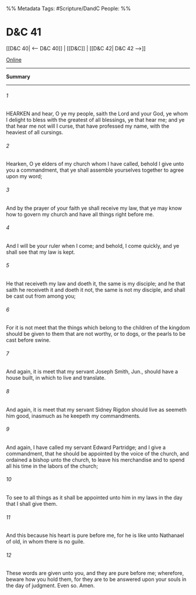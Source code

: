 %% Metadata
Tags: #Scripture/DandC
People: 
%%
# D&C 41
[[D&C 40| <-- D&C 40]] | [[D&C]] | [[D&C 42| D&C 42 -->]]

[Online](https://churchofjesuschrist.org/study/scriptures/dc-testament/dc/41?lang=eng)

---
__Summary__



---
###### 1
HEARKEN and hear, O ye my people, saith the Lord and your God, ye whom I delight to bless with the greatest of all blessings, ye that hear me; and ye that hear me not will I curse, that have professed my name, with the heaviest of all cursings.
###### 2
Hearken, O ye elders of my church whom I have called, behold I give unto you a commandment, that ye shall assemble yourselves together to agree upon my word;
###### 3
And by the prayer of your faith ye shall receive my law, that ye may know how to govern my church and have all things right before me.
###### 4
And I will be your ruler when I come; and behold, I come quickly, and ye shall see that my law is kept.
###### 5
He that receiveth my law and doeth it, the same is my disciple; and he that saith he receiveth it and doeth it not, the same is not my disciple, and shall be cast out from among you;
###### 6
For it is not meet that the things which belong to the children of the kingdom should be given to them that are not worthy, or to dogs, or the pearls to be cast before swine.
###### 7
And again, it is meet that my servant Joseph Smith, Jun., should have a house built, in which to live and translate.
###### 8
And again, it is meet that my servant Sidney Rigdon should live as seemeth him good, inasmuch as he keepeth my commandments.
###### 9
And again, I have called my servant Edward Partridge; and I give a commandment, that he should be appointed by the voice of the church, and ordained a bishop unto the church, to leave his merchandise and to spend all his time in the labors of the church;
###### 10
To see to all things as it shall be appointed unto him in my laws in the day that I shall give them.
###### 11
And this because his heart is pure before me, for he is like unto Nathanael of old, in whom there is no guile.
###### 12
These words are given unto you, and they are pure before me; wherefore, beware how you hold them, for they are to be answered upon your souls in the day of judgment. Even so. Amen.





